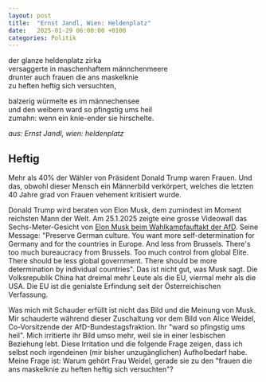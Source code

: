 ```yaml
---
layout: post
title:  "Ernst Jandl, Wien: Heldenplatz"
date:   2025-01-29 06:00:00 +0100
categories: Politik
---
```


der glanze heldenplatz zirka  
versaggerte in maschenhaftem männchenmeere  
drunter auch frauen die ans maskelknie  
zu heften heftig sich versuchten,

balzerig würmelte es im männechensee  
und den weibern ward so pfingstig ums heil  
zumahn: wenn ein knie-ender sie hirschelte.  

*aus: Ernst Jandl, wien: heldenplatz*

## Heftig
Mehr als 40% der Wähler von Präsident Donald Trump waren Frauen. Und das, obwohl dieser Mensch ein Männerbild verkörpert, welches die letzten 40 Jahre grad von Frauen vehement kritisiert wurde.

Donald Trump wird beraten von Elon Musk, dem zumindest im Moment reichsten Mann der Welt. Am 25.1.2025 zeigte eine grosse Videowall das Sechs-Meter-Gesicht von [Elon Musk beim Wahlkampfauftakt der AfD](https://www.youtube.com/watch?v=BmV4sVWQLyQ). Seine Message: "Preserve German culture. You want more self-determination for Germany and for the countries in Europe. And less from Brussels. There's too much bureaucracy from Brussels. Too much control from global Elite. There should be less global government. There should be more determination by individual countries". Das ist nicht gut, was Musk sagt. Die Volksrepublik China hat dreimal mehr Leute als die EU, viermal mehr als die USA. Die EU ist die genialste Erfindung seit der Österreichischen Verfassung.

Was mich mit Schauder erfüllt ist nicht das Bild und die Meinung von Musk. Mir schauderte während dieser Zuschaltung vor dem Bild von Alice Weidel, Co-Vorsitzende der AfD-Bundestagsfraktion. Ihr "ward so pfingstig ums heil". Mich irritierte ihr Bild umso mehr, weil sie in einer lesbischen Beziehung lebt. Diese Irritation und die folgende Frage zeigen, dass ich selbst noch irgendeinen (mir bisher unzugänglichen) Aufholbedarf habe. Meine Frage ist: Warum gehört Frau Weidel, gerade sie zu den "frauen die ans maskelknie zu heften heftig sich versuchten"?
